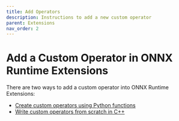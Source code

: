 ```yaml
---
title: Add Operators
description: Instructions to add a new custom operator
parent: Extensions
nav_order: 2
---
```

# Add a Custom Operator in ONNX Runtime Extensions

There are two ways to add a custom operator into ONNX Runtime Extensions:
- [Create custom operators using Python functions](./pyop.md)
- [Write custom operators from scratch in C++](./newop.md)